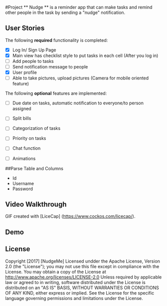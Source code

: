 #Project 
** Nudge ** is a reminder app that can make tasks and remind other people in the task by sending a "nudge" notification.

## User Stories
The following **required** functionality is completed:
- [x] Log In/ Sign Up Page 
- [x] Main view has checklist style to put tasks in each cell (After you log in)
- [ ] Add people to tasks
- [ ] Send notification message to people
- [x] User profile
- [ ] Able to take pictures, upload pictures (Camera for mobile oriented feature)

The following **optional** features are implemented:
- [ ] Due date on tasks, automatic notification to everyone/to person assigned
- [ ] Split bills
- [ ] Categorization of tasks
- [ ] Priority on tasks
- [ ] Chat function
- [ ] Animations


##Parse Table and Columns
- Id
- Username
- Password

## Video Walkthrough

GIF created with [LiceCap] (https://www.cockos.com/licecap/).

## Demo

## License
   Copyright [2017] [NudgeMe] 
   Licensed undder the Apache License, Version 2.0 (the "License");
   you may not use this file except in compliance with the License.
   You may obtain a copy of the License at
       http://www.apache.org/licenses/LICENSE-2.0
   Unless required by applicable law or agreed to in writing, software
   distributed under the License is distributed on an "AS IS" BASIS,
   WITHOUT WARRANTIES OR CONDITIONS OF ANY KIND, either express or implied.
   See the License for the specific language governing permissions and
   limitations under the License.
